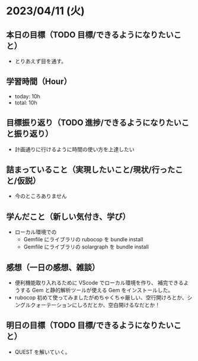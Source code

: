 # 2023/04/11 (火)

## 本日の目標（TODO 目標/できるようになりたいこと）

- とりあえず目を通す。

## 学習時間（Hour）

- today: 10h
- total: 10h

## 目標振り返り（TODO 進捗/できるようになりたいこと振り返り）

- 計画通りに行けるように時間の使い方を上達したい

## 詰まっていること（実現したいこと/現状/行ったこと/仮説）

- 今のところありません

## 学んだこと（新しい気付き、学び）

- ローカル環境での
  - Gemfile にライブラリの rubocop を bundle install
  - Gemfile にライブラリの solargraph を bundle install

## 感想（一日の感想、雑談）

- 便利機能取り入れるために VScode でローカル環境を作り、
  補完できるようする Gem と静的解析ツールが使える Gem をインストールした。
- rubocop 初めて使ってみましたがめちゃくちゃ厳しい、空行開けろとか、シングルクォーテーションにしろだとか、空白開けるなだとか！

## 明日の目標（TODO 目標/できるようになりたいこと）

- QUEST を解いていく。
